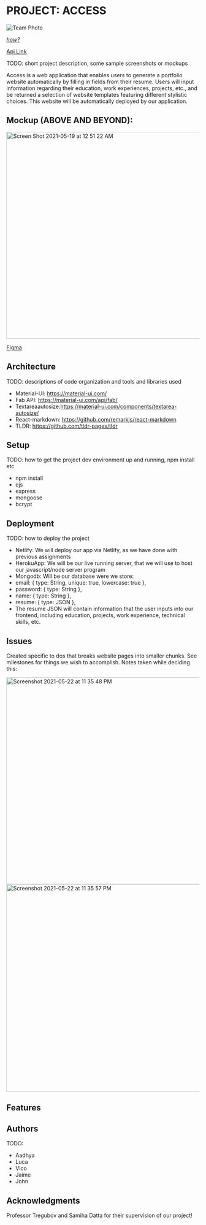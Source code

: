 # PROJECT: ACCESS

![Team Photo](https://user-images.githubusercontent.com/51734801/117523005-6b8eda00-af84-11eb-88cc-781ae657319a.jpg)

[*how?*](https://help.github.com/articles/about-readmes/#relative-links-and-image-paths-in-readme-files)

[Api Link](https://resumov.netlify.app/)

TODO: short project description, some sample screenshots or mockups

Access is a web application that enables users to generate a portfolio website automatically by filling in fields from their resume. Users will input information regarding their education, work experiences, projects, etc., and be returned a selection of website templates featuring different stylistic choices. This website will be automatically deployed by our application. 

## Mockup (ABOVE AND BEYOND): 

<img width="540" alt="Screen Shot 2021-05-19 at 12 51 22 AM" src="https://user-images.githubusercontent.com/47261209/118758368-ee454e00-b83c-11eb-9e70-69e90ea483d2.png">

[Figma](https://www.figma.com/file/rzPevXjui8fvEtwhwvw1wt/Mockups?node-id=0%3A1) 


## Architecture

TODO:  descriptions of code organization and tools and libraries used

- Material-UI: https://material-ui.com/
- Fab API: https://material-ui.com/api/fab/
- Textareaautosize:https://material-ui.com/components/textarea-autosize/
- React-markdown: https://github.com/remarkjs/react-markdown
- TLDR: https://github.com/tldr-pages/tldr

## Setup

TODO: how to get the project dev environment up and running, npm install etc

- npm install
- ejs
- express
- mongoose
- bcrypt


## Deployment

TODO: how to deploy the project

- Netlify: We will deploy our app via Netlify, as we have done with previous assignments
- HerokuApp: We will be our live running server, that we will use to host our javascript/node server program
- Mongodb: Will be our database were we store:  
- email: { type: String, unique: true, lowercase: true },
- password: { type: String },
- name: { type: String },
- resume: { type: JSON },
- The resume JSON will contain information that the user inputs into our frontend, including education, projects, work experience, technical skills, etc.

## Issues

Created specific to dos that breaks website pages into smaller chunks. See milestones for things we wish to accomplish. Notes taken while deciding this:

<img width="540" alt="Screenshot 2021-05-22 at 11 35 48 PM" src="https://user-images.githubusercontent.com/51734801/119247330-80f42e80-bb56-11eb-833a-946373c624b9.png">

<img width="542" alt="Screenshot 2021-05-22 at 11 35 57 PM" src="https://user-images.githubusercontent.com/51734801/119247331-818cc500-bb56-11eb-95c8-446a8911aca8.png">

## Features


## Authors

TODO:

- Aadhya
- Luca
- Vico
- Jaime
- John


## Acknowledgments
Professor Tregubov and Samiha Datta for their supervision of our project!
